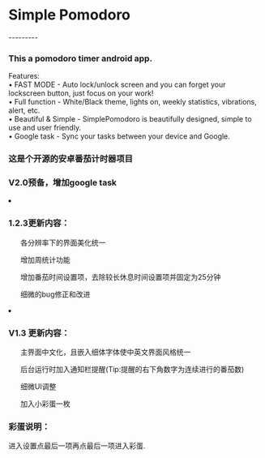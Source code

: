 <h1>Simple Pomodoro</h1>
---------
<h3>This a pomodoro timer android app.</h3>
<p>
Features:<br>
• FAST MODE - Auto lock/unlock screen and you can forget your lockscreen button, just focus on your work!<br>
• Full function - White/Black theme, lights on, weekly statistics, vibrations, alert, etc.<br>
• Beautiful & Simple - SimplePomodoro is beautifully designed, simple to use and user friendly.<br>
• Google task - Sync your tasks between your device and Google.</p>

<h3>这是个开源的安卓番茄计时器项目</h3>
<h3>V2.0预备，增加google task</h3>
<li><h3>1.2.3更新内容：</h3>
	<ul>各分辨率下的界面美化统一</ul>
	<ul>增加周统计功能</ul>
	<ul>增加番茄时间设置项，去除较长休息时间设置项并固定为25分钟 </ul>
	<ul>细微的bug修正和改进</ul>
</li>
<li><h3>V1.3 更新内容：</h3>
	<ul>主界面中文化，且嵌入细体字体使中英文界面风格统一</ul>
	<ul>后台运行时加入通知栏提醒(Tip:提醒的右下角数字为连续进行的番茄数)</ul>
	<ul>细微UI调整</ul>
	<ul>加入小彩蛋一枚</ul>
	</li>

<h3>彩蛋说明：</h3>
 进入设置点最后一项再点最后一项进入彩蛋.

